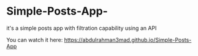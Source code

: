 # Simple-Posts-App-
it's a simple posts app with filtration capability using an API 

You can watch it here:
https://abdulrahman3mad.github.io/Simple-Posts-App
